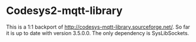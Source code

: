 # Codesys2-mqtt-library
This is a 1:1 backport of http://codesys-mqtt-library.sourceforge.net/.
So far it is up to date with version 3.5.0.0.
The only dependency is SysLibSockets.

